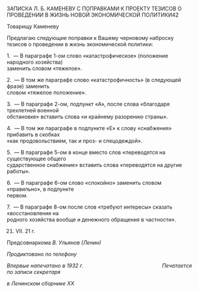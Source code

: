 ЗАПИСКА Л. Б. КАМЕНЕВУ С ПОПРАВКАМИ К ПРОЕКТУ ТЕЗИСОВ О ПРОВЕДЕНИИ В ЖИЗНЬ НОВОЙ ЭКОНОМИЧЕСКОЙ ПОЛИТИКИ42

Товарищу Каменеву

Предлагаю следующие поправки к Вашему черновому наброску тезисов о проведе­нии в жизнь экономической политики:

1.  — В параграфе 1-ом слово «катастрофическое» (положение народного хозяйства)  
заменить словом «тяжелое».

2.  — В том же параграфе слово «катастрофичность» (в следующей фразе) заменить  
словом «тяжелое положение».

3.  — В параграфе 2-ом, подпункт «А», после слова «благодаря трехлетней военной  
обстановке» вставить слова «и крайнему разорению страны».

4.  — В том же параграфе в подпункте «Е» к слову «снабжения» прибавить в скобках  
«как продовольствием, так и проз- и спецодеждой».

5.  — В параграфе 5-ом в конце вместо слов «переводятся на существующее общего­  
сударственное снабжение» вставить слова «переводятся на другие работы».

6.  — В параграфе 6-ом слово «спокойно» заменить словом «правильно», в подпункте  
первом.

7.  — В параграфе 8-ом после слов «требуют интересы» сказать «восстановления на­  
родного хозяйства вообще и денежного обращения в частности».

21. VII. 21 г.

Предсовнаркома _В. Ульянов (Ленин)_

_Продиктовано по телефону_

_Впервые напечатано в 1932 г.                                                      Печатается по записи секретаря_

_в Ленинском сборнике_ _XX_